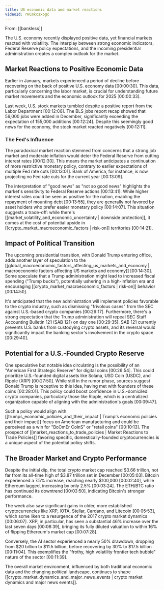 ```yaml
---
title: US economic data and market reactions
videoId: rHCmkcsxogc
---
```


From: [[bankless]] <br/> 

The U.S. economy recently displayed positive data, yet financial markets reacted with volatility. The interplay between strong economic indicators, Federal Reserve policy expectations, and the incoming presidential administration creates a complex outlook for the market.

## Market Reactions to Positive Economic Data
Earlier in January, markets experienced a period of decline before recovering on the back of positive U.S. economy data [00:00:30]. This data, particularly concerning the labor market, is crucial for understanding future market movements and the economic outlook for 2025 [00:00:33].

Last week, U.S. stock markets tumbled despite a positive report from the Labor Department [00:12:06]. The BLS jobs report recap showed that 56,000 jobs were added in December, significantly exceeding the expectation of 155,000 additions [00:12:24]. Despite this seemingly good news for the economy, the stock market reacted negatively [00:12:11].

### The Fed's Influence
The paradoxical market reaction stemmed from concerns that a strong job market and moderate inflation would deter the Federal Reserve from cutting interest rates [00:12:30]. This means the market anticipates a continuation of more restrictive monetary policy, contrary to earlier expectations of multiple Fed rate cuts [00:13:01]. Bank of America, for instance, is now projecting no Fed rate cuts for the current year [00:13:09].

The interpretation of "good news" as "not so good news" highlights the market's sensitivity to Federal Reserve actions [00:13:41]. While higher interest rates could be seen as positive for the nation, enabling the repayment of mounting debt [00:13:55], they are generally not favored by asset holders who prefer easier monetary policy [00:14:07]. This situation suggests a trade-off: while there's [[market_volatility_and_economic_uncertainty | downside protection]], it comes at the cost of potential upside in [[crypto_market_macroeconomic_factors | risk-on]] territories [00:14:21].

## Impact of Political Transition
The upcoming presidential transition, with Donald Trump entering office, adds another layer of speculation to the [[global_macroeconomic_factors_affecting_us_markets_and_economy | macroeconomic factors affecting US markets and economy]] [00:14:30]. Some speculate that a Trump administration might lead to increased fiscal spending ("Trump bucks"), potentially ushering in a high-inflation era and encouraging [[crypto_market_macroeconomic_factors | risk-on]] behavior [00:14:50].

It's anticipated that the new administration will implement policies favorable to the crypto industry, such as dismissing "frivolous cases" from the SEC against U.S.-based crypto companies [00:26:17]. Furthermore, there's a strong expectation that the Trump administration will repeal SEC Staff Accounting Bulletin 121 (SAB 121) on day one [00:29:35]. SAB 121 currently prevents U.S. banks from custodying crypto assets, and its reversal would significantly impact the banking sector's involvement in the crypto space [00:29:40].

## Potential for a U.S.-Founded Crypto Reserve
One speculative but notable idea circulating is the possibility of an "American First Strategic Reserve" for digital coins [00:26:54]. This could prioritize U.S.-founded digital assets like Solana, USD Coin (USDC), and Ripple (XRP) [00:27:50]. While still in the rumor phase, sources suggest Donald Trump is receptive to this idea, having met with founders of these coins [00:28:01]. This policy could boost confidence in U.S.-domiciled crypto companies, particularly those like Ripple, which is a centralized organization capable of aligning with the administration's goals [00:09:47].

Such a policy would align with [[trumps_economic_policies_and_their_impact | Trump's economic policies and their impact]] focus on American manufacturing and could be perceived as a win for "BoOmEr CoInS" or "retail coins" [00:10:13]. The prospect of [[market_reactions_to_trade_policies | Market Reactions to Trade Policies]] favoring specific, domestically-founded cryptocurrencies is a unique aspect of the potential policy shifts.

## The Broader Market and Crypto Performance
Despite the initial dip, the total crypto market cap reached $3.66 trillion, not far from its all-time high of $3.87 trillion set in December [00:05:03]. Bitcoin experienced a 7.5% increase, reaching nearly $100,000 [00:02:40], while Ethereum lagged, increasing by only 2.5% [00:03:24]. The ETH/BTC ratio has continued its downtrend [00:03:50], indicating Bitcoin's stronger performance.

The week also saw significant gains in older, more established cryptocurrencies like XRP, IOTA, Stellar, Cardano, and Litecoin [00:05:53], which some liken to a resurgence of the 2017 crypto market dynamics [00:06:07]. XRP, in particular, has seen a substantial 46% increase over the last seven days [00:08:39], bringing its fully diluted valuation to within 16% of flipping Ethereum's market cap [00:07:28].

Conversely, the AI sector experienced a nearly 50% drawdown, dropping from $20 billion to $11.5 billion, before recovering by 30% to $17.5 billion [00:11:04]. This exemplifies the "frothy, high volatility frontier tech bubble" nature of the sector [00:11:39].

The overall market environment, influenced by both traditional economic data and the changing political landscape, continues to shape [[crypto_market_dynamics_and_major_news_events | crypto market dynamics and major news events]].